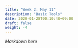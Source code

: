 ```yaml
---
title: "Week 2: May 11"
description: "Basic Tools"
date: 2020-01-28T00:10:48+09:00
draft: false
weight: -4
---
```


*Markdown here*
